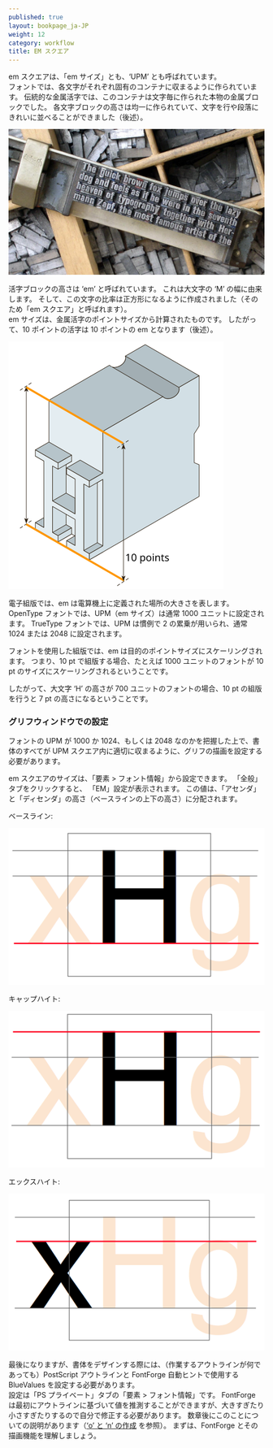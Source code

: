 ```yaml
---
published: true
layout: bookpage_ja-JP
weight: 12
category: workflow
title: EM スクエア
---
```

<!--
published: true
layout: bookpage
weight: 12
category: workflow
title: The EM Square
-->

<!--
&mdash; Also called the ‘em size’ or ‘UPM’.  
In a font, each character is fitted into its own space container. In traditional metal type this
container was the actual metal block of each character. The height of each character piece was
uniform, allowing the characters to be set neatly into rows and blocks (see below).
-->
em スクエアは、「em サイズ」とも、‘UPM’ とも呼ばれています。<br>
フォントでは、各文字がそれぞれ固有のコンテナに収まるように作られています。
伝統的な金属活字では、このコンテナは文字毎に作られた本物の金属ブロックでした。
各文字ブロックの高さは均一に作られていて、文字を行や段落にきれいに並べることができました（後述）。

<img src="images/MetalTypeZoomIn.JPG" alt>

<!--
The height of the type piece is known as the ‘em’, and it originates from the width of the uppercase
‘M’ character; it was made so that the proportions of this letter would be square (hence the ‘em
square’ denomination).  
The em size is what the point size of metal type is calculated upon. So, a 10 points type has a 10
points em (see below).
-->
活字ブロックの高さは ‘em’ と呼ばれています。
これは大文字の ‘M’ の幅に由来します。
そして、この文字の比率は正方形になるように作成されました（そのため「em スクエア」と呼ばれます）。<br>
em サイズは、金属活字のポイントサイズから計算されたものです。
したがって、10 ポイントの活字は 10 ポイントの em となります（後述）。
 
<img src="images/em-metal-type.svg" alt>

<!--
In digital type, the em is a digitally-defined amount of space. In an OpenType font, the UPM &mdash;
or em size is usually set at 1000 units. In TrueType fonts, the UPM is by convention a power of two,
generally set to 1024 or 2048.
-->
電子組版では、em は電算機上に定義された場所の大きさを表します。
OpenType フォントでは、UPM（em サイズ）は通常 1000 ユニットに設定されます。
TrueType フォントでは、UPM は慣例で 2 の累乗が用いられ、通常 1024 または 2048 に設定されます。

<!--
When the font is used to set type, the em is scaled to the desired point size. This means that for
10 pt type, the 1000 units for instance get scaled to 10 pt.
-->
フォントを使用した組版では、em は目的のポイントサイズにスケーリングされます。
つまり、10 pt で組版する場合、たとえば 1000 ユニットのフォントが 10 pt のサイズにスケーリングされるということです。

<!--
So if your uppercase ‘H’ is 700 units high, it will be 7 pt high on a 10 pt type.
-->
したがって、大文字 ‘H’ の高さが 700 ユニットのフォントの場合、10 pt の組版を行うと 7 pt の高さになるということです。

<!--
### Setting that up in the Glyph Window
-->
### グリフウィンドウでの設定

<!--
With the knowledge that your font is using a 1000, 1024, or 2048 UPM, you need to set up the drawing
of your glyphs to ensure that all aspects of your typeface fit adequately into that UPM square.
-->
フォントの UPM が 1000 か 1024、もしくは 2048 なのかを把握した上で、書体のすべてが UPM スクエア内に適切に収まるように、グリフの描画を設定する必要があります。

<!--
The size of the em square can be set from *Element > Font Info&hellip;* then click on the General
tab and you will see the *EM* setting, which value shall be distributed between the *Ascender* and
*Descender* heights, respectively heights above and underneath the baseline.
-->
em スクエアのサイズは、「要素 > フォント情報」から設定できます。
「全般」タブをクリックすると、
「EM」設定が表示されます。
この値は、「アセンダ」と「ディセンダ」の高さ（ベースラインの上下の高さ）に分配されます。

<!--
The Baseline:
-->
ベースライン:

<img src="images/baseline.png" alt>

<!--
The Cap Height:
-->
キャップハイト:

<img src="images/capheight.png" alt>

<!--
The x-height:
-->
エックスハイト:

<img src="images/xheight.png" alt>

<!--
Later when designing your type, you will have to set the Blue values which serve for PostScript
outlines and also for the FontForge autohinter &mdash; regardless of which outlines you are working
on.  
You will find the setting in *Element > Font Info&hellip;*, on the *PS Private* tab. FontForge can
initially guess the values based on your outlines, but you will have to edit them yourself for
overshoots/undershoots &mdash; we are a few chapters ahead of this concept (see 
[“Creating ‘o’ and ‘n’”]); let’s first get ahold of FontForge and its drawing functionalities.
-->
最後になりますが、書体をデザインする際には、（作業するアウトラインが何であっても）PostScript アウトラインと FontForge 自動ヒントで使用する BlueValues を設定する必要があります。<br>
設定は「PS プライベート」タブの「要素 > フォント情報」です。
FontForge は最初にアウトラインに基づいて値を推測することができますが、大きすぎたり小さすぎたりするので自分で修正する必要があります。
数章後にこのことについての説明があります（[‘o’ と ‘n’ の作成][“Creating ‘o’ and ‘n’”] を参照）。 
まずは、FontForge とその描画機能を理解しましょう。

[“Creating ‘o’ and ‘n’”]: Creating_o_and_n.html